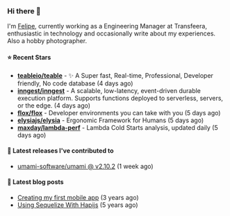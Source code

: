 ### Hi there 👋

I'm [Felipe](https://felipe.im), currently working as a Engineering Manager at Transfeera, enthusiastic in technology and occasionally write about my experiences. Also a hobby photographer.

#### ⭐ Recent Stars
- **[teableio/teable](https://github.com/teableio/teable)** - ✨ A Super fast, Real-time, Professional, Developer friendly, No code database (4 days ago)
- **[inngest/inngest](https://github.com/inngest/inngest)** - A scalable, low-latency, event-driven durable execution platform.  Supports functions deployed to serverless, servers, or the edge. (4 days ago)
- **[flox/flox](https://github.com/flox/flox)** - Developer environments you can take with you (5 days ago)
- **[elysiajs/elysia](https://github.com/elysiajs/elysia)** - Ergonomic Framework for Humans (5 days ago)
- **[maxday/lambda-perf](https://github.com/maxday/lambda-perf)** - Lambda Cold Starts analysis, updated daily (5 days ago)

#### 🚀 Latest releases I've contributed to


- [umami-software/umami @ v2.10.2](https://github.com/umami-software/umami/releases/tag/v2.10.2) (1 week ago)

#### 📄 Latest blog posts
- [Creating my first mobile app](https://felipe.im/posts/creating-my-first-mobile-app/) (3 years ago)
- [Using Sequelize With Hapijs](https://felipe.im/posts/using-sequelize-with-hapijs/) (5 years ago)